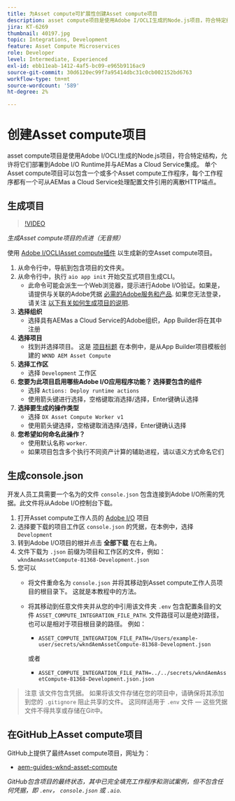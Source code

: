 ```yaml
---
title: 为Asset compute可扩展性创建Asset compute项目
description: asset compute项目是使用Adobe I/OCLI生成的Node.js项目，符合特定结构，允许将它们部署到Adobe I/O Runtime并与AEMas a Cloud Service集成。
jira: KT-6269
thumbnail: 40197.jpg
topic: Integrations, Development
feature: Asset Compute Microservices
role: Developer
level: Intermediate, Experienced
exl-id: ebb11eab-1412-4af5-bc09-e965b9116ac9
source-git-commit: 30d6120ec99f7a95414dbc31c0cb002152bd6763
workflow-type: tm+mt
source-wordcount: '589'
ht-degree: 2%

---
```


# 创建Asset compute项目

asset compute项目是使用Adobe I/OCLI生成的Node.js项目，符合特定结构，允许将它们部署到Adobe I/O Runtime并与AEMas a Cloud Service集成。 单个Asset compute项目可以包含一个或多个Asset compute工作程序，每个工作程序都有一个可从AEMas a Cloud Service处理配置文件引用的离散HTTP端点。

## 生成项目

>[!VIDEO](https://video.tv.adobe.com/v/40197?quality=12&learn=on)

_生成Asset compute项目的点进（无音频）_

使用 [Adobe I/OCLIAsset compute插件](../set-up/development-environment.md#aio-cli) 以生成新的空Asset compute项目。

1. 从命令行中，导航到包含项目的文件夹。
1. 从命令行中，执行 `aio app init` 开始交互式项目生成CLI。
   + 此命令可能会派生一个Web浏览器，提示进行Adobe I/O验证。如果是，请提供与关联的Adobe凭据 [必需的Adobe服务和产品](../set-up/accounts-and-services.md). 如果您无法登录，请关注 [以下有关如何生成项目的说明](https://developer.adobe.com/app-builder/docs/getting_started/first_app/#42-developer-is-not-logged-in-as-enterprise-organization-user).
1. __选择组织__
   + 选择具有AEMas a Cloud Service的Adobe组织，App Builder将在其中注册
1. __选择项目__
   + 找到并选择项目。 这是 [项目标题](../set-up/app-builder.md) 在本例中，是从App Builder项目模板创建的 `WKND AEM Asset Compute`
1. __选择工作区__
   + 选择 `Development` 工作区
1. __您要为此项目启用哪些Adobe I/O应用程序功能？ 选择要包含的组件__
   + 选择 `Actions: Deploy runtime actions`
   + 使用箭头键进行选择，空格键取消选择/选择，Enter键确认选择
1. __选择要生成的操作类型__
   + 选择 `DX Asset Compute Worker v1`
   + 使用箭头键选择，空格键取消选择/选择，Enter键确认选择
1. __您希望如何命名此操作？__
   + 使用默认名称 `worker`.
   + 如果项目包含多个执行不同资产计算的辅助进程，请以语义方式命名它们

## 生成console.json

开发人员工具需要一个名为的文件 `console.json` 包含连接到Adobe I/O所需的凭据。此文件将从Adobe I/O控制台下载。

1. 打开Asset compute工作人员的 [Adobe I/O](https://console.adobe.io) 项目
1. 选择要下载的项目工作区 `console.json` 的凭据，在本例中，选择 `Development`
1. 转到Adobe I/O项目的根并点击 __全部下载__ 在右上角。
1. 文件下载为 `.json` 前缀为项目和工作区的文件，例如： `wkndAemAssetCompute-81368-Development.json`
1. 您可以
   + 将文件重命名为 `console.json` 并将其移动到Asset compute工作人员项目的根目录下。 这就是本教程中的方法。
   + 将其移动到任意文件夹并从您的中引用该文件夹 `.env` 包含配置条目的文件 `ASSET_COMPUTE_INTEGRATION_FILE_PATH`. 文件路径可以是绝对路径，也可以是相对于项目根目录的路径。 例如：
      + `ASSET_COMPUTE_INTEGRATION_FILE_PATH=/Users/example-user/secrets/wkndAemAssetCompute-81368-Development.json`

     或者
      + `ASSET_COMPUTE_INTEGRATION_FILE_PATH=../../secrets/wkndAemAssetCompute-81368-Development.json.json`

> 注意
> 该文件包含凭据。 如果将该文件存储在您的项目中，请确保将其添加到您的 `.gitignore` 阻止共享的文件。 这同样适用于 `.env` 文件 — 这些凭据文件不得共享或存储在Git中。

## 在GitHub上Asset compute项目

GitHub上提供了最终Asset compute项目，网址为：

+ [aem-guides-wknd-asset-compute](https://github.com/adobe/aem-guides-wknd-asset-compute)

_GitHub包含项目的最终状态，其中已完全填充工作程序和测试案例，但不包含任何凭据，即 `.env`， `console.json` 或 `.aio`._
